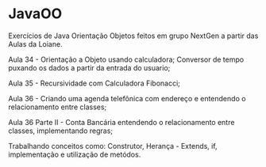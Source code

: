 # JavaOO
Exercícios de Java Orientação Objetos feitos em grupo NextGen a partir das Aulas da Loiane.

Aula 34 - Orientação a Objeto usando calculadora;
  Conversor de tempo puxando os dados a partir da entrada do usuario;
  
 Aula 35 - Recursividade com Calculadora Fibonacci;
 
 Aula 36 - Criando uma agenda telefônica com endereço e entendendo o relacionamento entre classes;
 
 Aula 36 Parte II - Conta Bancária entendendo o relacionamento entre classes, implementando regras;
 
 Trabalhando conceitos como: Construtor, Herança - Extends, if, implementação e utilização de metódos.
  
  
